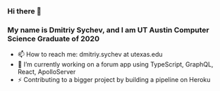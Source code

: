 ### Hi there 👋
### My name is Dmitriy Sychev, and I am UT Austin Computer Science Graduate of 2020
 - 📫 How to reach me: dmitriy.sychev at utexas.edu
 - 🔭 I’m currently working on a forum app using TypeScript, GraphQL, React, ApolloServer
 - ⚡ Contributing to a bigger project by building a pipeline on Heroku
<!--
**dmitriysychev/dmitriysychev** is a ✨ _special_ ✨ repository because its `README.md` (this file) appears on your GitHub profile.

Here are some ideas to get you started:

- 🔭 I’m currently working on ...
- 🌱 I’m currently learning ...
- 👯 I’m looking to collaborate on ...
- 🤔 I’m looking for help with ...
- 💬 Ask me about ...
- 📫 How to reach me: ...
- 😄 Pronouns: ...
- ⚡ Fun fact: ...
-->
